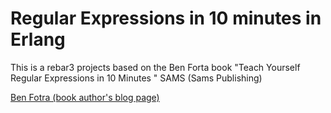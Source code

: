 # Regular Expressions in 10 minutes in Erlang
This is a rebar3 projects based on the Ben Forta book "Teach Yourself Regular Expressions in 10 Minutes " SAMS (Sams Publishing)

[Ben Fotra (book author's blog page)](https://forta.com/about/)
